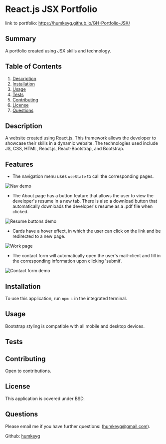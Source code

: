 # React.js JSX Portfolio

link to portfolio: https://humkeyg.github.io/GH-Portfolio-JSX/

## Summary

A portfolio created using JSX skills and technology.

## Table of Contents

1. [Description](#Description)
2. [Installation](#Installation)
3. [Usage](#Usage)
4. [Tests](#Tests)
5. [Contributing](#Contributing)
6. [License](#License)
7. [Questions](#Questions)

## Description

A website created using React.js. This framework allows the developer to showcase their skills in a dynamic website. The technologies used include JS, CSS, HTML, React.js, React-Bootstrap, and Bootstrap.

## Features

- The navigation menu uses `useState` to call the corresponding pages.

![Nav demo](./src/images/navigation-demo.gif)

- The About page has a button feature that allows the user to view the developer's resume in a new tab. There is also a download button that automatically downloads the developer's resume as a .pdf file when clicked.

![Resume buttons demo](./src/images/about-me-btns.gif)

- Cards have a hover effect, in which the user can click on the link and be redirected to a new page.

![Work page](./src/images/work-page.gif)

- The contact form will automatically open the user's mail-client and fill in the corresponding information upon clicking 'submit'.

![Contact form demo](./src/images/contact-form.gif)

## Installation

To use this application, run `npm i` in the integrated terminal. 

## Usage

Bootstrap styling is compatible with all mobile and desktop devices.

## Tests

## Contributing

Open to contributions.

## License

This application is covered under BSD.

## Questions

Please email me if you have further questions: 
(humkeyg@gmail.com).

Github:
[humkeyg](https://github.com/humkeyg)
